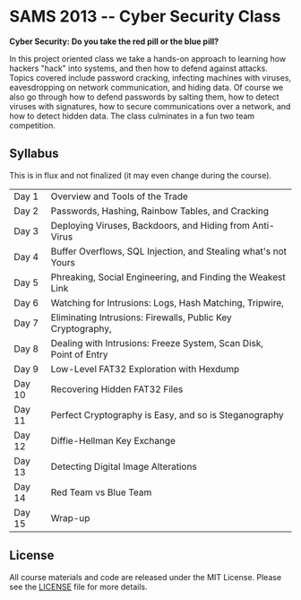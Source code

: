 # SAMS 2013 -- Cyber Security Class

**Cyber Security: Do you take the red pill or the blue pill?**

In this project oriented class we take a hands-on approach to learning how
hackers "hack" into systems, and then how to defend against attacks.  Topics
covered include password cracking, infecting machines with viruses,
eavesdropping on network communication, and hiding data.  Of course we also
go through how to defend passwords by salting them, how to detect viruses with
signatures, how to secure communications over a network, and how to detect
hidden data.  The class culminates in a fun two team competition.

## Syllabus

This is in flux and not finalized (it may even change during the course).

<table>
    <tr><td>Day 1</td><td>Overview and Tools of the Trade</td></tr>
    <tr><td>Day 2</td><td>Passwords, Hashing, Rainbow Tables, and Cracking</td></tr>
    <tr><td>Day 3</td><td>Deploying Viruses, Backdoors, and Hiding from Anti-Virus</td></tr>
    <tr><td>Day 4</td><td>Buffer Overflows, SQL Injection, and Stealing what's not Yours</td></tr>
    <tr><td>Day 5</td><td>Phreaking, Social Engineering, and Finding the Weakest Link</td></tr>
    <tr><td>Day 6</td><td>Watching for Intrusions: Logs, Hash Matching, Tripwire, </td></tr>
    <tr><td>Day 7</td><td>Eliminating Intrusions: Firewalls, Public Key Cryptography, </td></tr>
    <tr><td>Day 8</td><td>Dealing with Intrusions: Freeze System, Scan Disk, Point of Entry</td></tr>
    <tr><td>Day 9</td><td>Low-Level FAT32 Exploration with Hexdump</td></tr>
    <tr><td>Day 10</td><td>Recovering Hidden FAT32 Files</td></tr>
    <tr><td>Day 11</td><td>Perfect Cryptography is Easy, and so is Steganography</td></tr>
    <tr><td>Day 12</td><td>Diffie-Hellman Key Exchange</td></tr>
    <tr><td>Day 13</td><td>Detecting Digital Image Alterations </td></tr>
    <tr><td>Day 14</td><td>Red Team vs Blue Team</td></tr>
    <tr><td>Day 15</td><td>Wrap-up</td></tr>
</table>

## License

All course materials and code are released under the MIT License.  Please see
the [LICENSE](https://github.com/theonewolf/cmu-sams13-cyber-security/blob/master/LICENSE)
file for more details.
